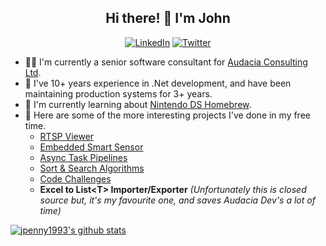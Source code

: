 <h2 align="center">Hi there! 👋 I'm John</h2>
<p align="center">
  <a href="https://www.linkedin.com/in/jpenny93"><img alt="LinkedIn" src="https://img.shields.io/badge/LinkedIn-jpenny93-%23266197?style=flat-square"></a>
  <a href="https://twitter.com/jpenny1993"><img alt="Twitter" src="https://img.shields.io/badge/Twitter-jpenny1993-%23266197?style=flat-square"></a>
</p>

- 👨‍💻 I'm currently a senior software consultant for [Audacia Consulting Ltd](https://www.audacia.co.uk).
- 🥼 I've 10+ years experience in .Net development, and have been maintaining production systems for 3+ years.
- 🌱 I'm currently learning about [Nintendo DS Homebrew](https://github.com/jpenny1993/dsLearn).
- 🌲 Here are some of the more interesting projects I've done in my free time.
  - [RTSP Viewer](https://github.com/jpenny1993/RtspViewer)
  - [Embedded Smart Sensor](https://github.com/jpenny1993/GT.NetworkCamera)
  - [Async Task Pipelines](https://github.com/jpenny1993/TaskExtensions)
  - [Sort & Search Algorithms](https://github.com/jpenny1993/Algorithms)
  - [Code Challenges](https://github.com/jpenny1993/CodeChallenges)
  - **Excel to List&lt;T&gt; Importer/Exporter** _(Unfortunately this is closed source but, it's my favourite one, and saves Audacia Dev's a lot of time)_

<!--START_SECTION:waka-->
<!--END_SECTION:waka-->

[![jpenny1993's github stats](https://github-readme-stats.vercel.app/api?username=jpenny1993&show_icons=true&theme=merko)](https://github.com/anuraghazra/github-readme-stats)
